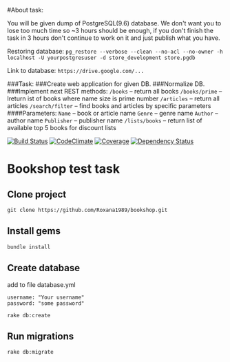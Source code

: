 #About task:

You will be given dump of PostgreSQL(9.6) database. We don't want you to lose too much time so ~3 hours should be enough, if you don't finish the task in 3 hours don't continue to work on it and just publish what you have.

Restoring database:
```pg_restore --verbose --clean --no-acl --no-owner -h localhost -U yourpostgresuser -d store_development store.pgdb```

Link to database: `https://drive.google.com/...` 

###Task:
###Create web application for given DB.
###Normalize DB.
###Implement next REST methods:
`/books` – return all books
`/books/prime` – lreturn ist of books where name size is prime number
`/articles` – return all articles
`/search/filter` – find books and articles by specific parameters
####Parameters:
`Name` – book or article name
`Genre` – genre name
`Author` – author name
`Publisher` – publisher name
`/lists/books` – return list of available top 5 books for discount lists



[![Build Status](https://travis-ci.org/DmytroStepaniuk/bookshop.svg?branch=master)](https://travis-ci.org/DmytroStepaniuk/bookshop)
[![CodeClimate](https://codeclimate.com/github/DmytroStepaniuk/bookshop.svg?branch=master)](https://codeclimate.com/github/DmytroStepaniuk/bookshop)
[![Coverage](https://codeclimate.com/github/DmytroStepaniuk/bookshop/badges/coverage.svg?branch=master)](https://codeclimate.com/github/DmytroStepaniuk/bookshop)
[![Dependency Status](https://gemnasium.com/badges/github.com/DmytroStepaniuk/bookshop.svg)](https://gemnasium.com/github.com/DmytroStepaniuk/bookshop)

# Bookshop test task

## Clone project
```
git clone https://github.com/Roxana1989/bookshop.git
```
## Install gems
```
bundle install
```
## Create database

add to file database.yml

```
username: "Your username"
password: "some password"
```

```
rake db:create
```
## Run migrations

```
rake db:migrate
```
